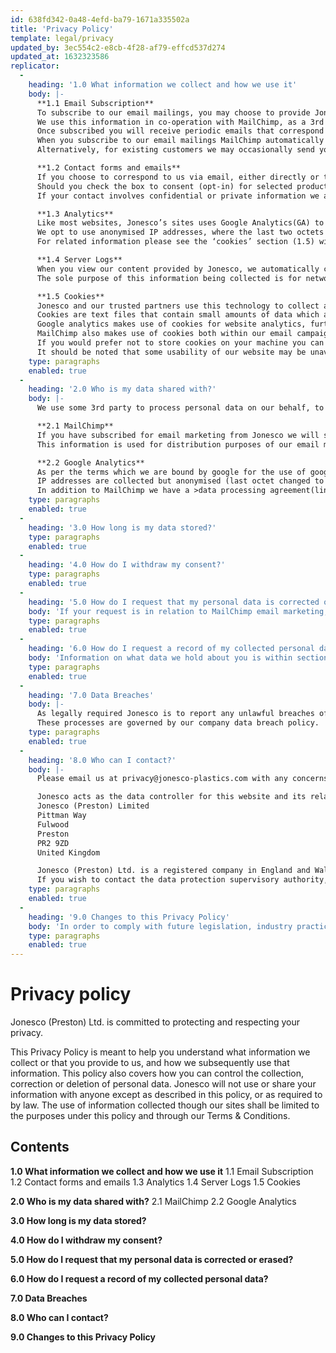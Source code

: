 ```yaml
---
id: 638fd342-0a48-4efd-ba79-1671a335502a
title: 'Privacy Policy'
template: legal/privacy
updated_by: 3ec554c2-e8cb-4f28-af79-effcd537d274
updated_at: 1632323586
replicator:
  -
    heading: '1.0 What information we collect and how we use it'
    body: |-
      **1.1 Email Subscription**
      To subscribe to our email mailings, you may choose to provide Jonesco some relevant information. The personal information you may include will be your email address, first name, last name, country, company affiliation and product interests you would like to hear about from us. We only require a first name for email personalisation, an email address to send it to, and a country so we don’t send you irrelevant information for your part of the world.
      We use this information in co-operation with MailChimp, as a 3rd party data processor, to provide us with email marketing services. Information you submit will be maintained within MailChimp’s own database.
      Once subscribed you will receive periodic emails that correspond to your email interests when you signed-up to the service.
      When you subscribe to our email mailings MailChimp automatically notes your IP address as a record of consent. An email data source may be recorded if we have added your email from another consent source that we need to maintain for our own records.
      Alternatively, for existing customers we may occasionally send you marketing information where we have assessed that it is beneficial to you and in our interests to contact. Such information will be non-intrusive and is processed on the grounds of legitimate interest. In addition to the above collected information we may utilise prior purchasing preferences to only send you relevant information. Where used, we evaluate legitimate interest with a thorough legitimate interest assessment (LIA).

      **1.2 Contact forms and emails**
      If you choose to correspond to us via email, either directly or through our contact-us web-form, no data is stored on our website or shared to our 3rd parties (section 2.0). We only retain emails on our systems for as long as required in our retention policy.
      Should you check the box to consent (opt-in) for selected product news and developments we shall add your email to our MailChimp email platform on your behalf to provide you with that service.
      If your contact involves confidential or private information we advise you to send encrypted files with the access password(s) sent separately through alternate means of communication.  

      **1.3 Analytics**
      Like most websites, Jonesco’s sites uses Google Analytics(GA) to track user interaction. This allows us to determine the number of visitors using our site, how they came across our site, and what pages they view whilst on our website.
      We opt to use anonymised IP addresses, where the last two octets are zeros, for a higher level of visitor privacy in our analytics. This still does allow us to roughly geolocate our website user traffic, so we can view visitors by country for instance. There is also basic information collected such as browser type, device information and language which is aggregated into statistics. We use this information to evaluate and improve the services we offer. Google has developed an addon for use to opt-out of GA data collection.
      For related information please see the ‘cookies’ section (1.5) within this document.

      **1.4 Server Logs**
      When you view our content provided by Jonesco, we automatically collect and store information in server logs. These logs can include your web request, IP address, browser type, operating system, user-agent-string, web referrer.
      The sole purpose of this information being collected is for network and information security. This is a legitimate interest to permit the lawful processing of such data (GDPR Recital 49).

      **1.5 Cookies**
      Jonesco and our trusted partners use this technology to collect and store information which often includes an anonymous unique identifier.
      Cookies are text files that contain small amounts of data which are downloaded to your computer upon visiting a website. Your web browser sends these cookies back on subsequent visits which allows us to recognise your computer and improve your experience on our website. For more information on cookies visit allaboutcookies.org. 
      Google analytics makes use of cookies for website analytics, further information can be found in their cookie usage section of the developer guide. Jonesco utilises the analytics.js implementation of google analytics which can be checked in the source of our website pages. Should you wish to use it, Google have developed an opt-out browser add-on which indicates that your website visit should no be sent to Google Analytics.
      MailChimp also makes use of cookies both within our email campaigns to subscribers and to aid the functionality of subscription forms and pop-up forms. Within our email campaigns MailChimp uses ‘web-beacons’ which track email opening rate and what links are clicked on. MailChimp reports on this data so we can continuously improve our user interaction. More information can be found within MailChimp’s own cookie policy.
      If you would prefer not to store cookies on your machine you can alter your browser controls to reject cookies. You may also want to enable ‘Do Not Track’ (DNT) within your browser settings, although websites are not currently obligated to respond to DNT, it can reduce tracking where respected. More information can be found at All About Do Not Track. 
      It should be noted that some usability of our website may be unavailable or behave unexpectedly for you if cookies are entirely rejected.
    type: paragraphs
    enabled: true
  -
    heading: '2.0 Who is my data shared with?'
    body: |-
      We use some 3rd party to process personal data on our behalf, to allow a service for Jonesco. We choose companies that we work with carefully and assess the data risks involved. 

      **2.1 MailChimp**
      If you have subscribed for email marketing from Jonesco we will share the information you provide with Email service provider “MailChimp”. MailChimp is a newsletter distribution platform of the US service provider Rocket Science Group, LLC, 675 Ponce De Leon Ave NE #5000, Atlanta, GA 30308, USA. Email addresses and any additional information provided at point of subscription or modification thereafter from our recipients is held on MailChimp servers within the USA.
      This information is used for distribution purposes of our email mailings on our behalf. We have assessed the data security with MailChimp and deemed it an acceptable risk. MailChimp is certified under the US-EU data protection agreement “Privacy Shield” and has obligated to be GDPR compliant by or before the 25th of May 2018. To further this Jonesco has a >Data-Processing Agreement(link)< with MailChimp, further information on can be found here.

      **2.2 Google Analytics**
      As per the terms which we are bound by google for the use of google analytics we will not use the service to track, collect or upload any personally identifiable data of an individual.
      IP addresses are collected but anonymised (last octet changed to zeros) before any processing or storage is taken place by google and are not ever made available to Jonesco.
      In addition to MailChimp we have a >data processing agreement(link)< with Google Analytics, and similarly they are also EU-US Privacy Shield Compliant.
    type: paragraphs
    enabled: true
  -
    heading: '3.0 How long is my data stored?'
    type: paragraphs
    enabled: true
  -
    heading: '4.0 How do I withdraw my consent?'
    type: paragraphs
    enabled: true
  -
    heading: '5.0 How do I request that my personal data is corrected or erased?'
    body: 'If your request is in relation to MailChimp email marketing, you may click on the modify preferences link in every email we send. This allows you to change information we store against your email address as well as modify your interests to determine which emails you receive. Alongside the modify preferences link is the unsubscribe link which allows you to opt-out of any further marketing email communication from Jonesco. If you would like a more information or have any requests, please email privacy@jonesco-plastics.com.'
    type: paragraphs
    enabled: true
  -
    heading: '6.0 How do I request a record of my collected personal data?'
    body: 'Information on what data we hold about you is within section 1.1. Most of this information is available for you to modify as mentioned in section 5.0. If you would like to enquire about your right to access information we hold regarding yourself, please email sar@jonesco-plastics.com.'
    type: paragraphs
    enabled: true
  -
    heading: '7.0 Data Breaches'
    body: |-
      As legally required Jonesco is to report any unlawful breaches of our data systems to the relevant supervisory authorities within 72hours of becoming aware. Affected individuals shall also be informed without undue delay where there is a high risk of adversely affecting individuals’ rights and freedoms.
      These processes are governed by our company data breach policy.
    type: paragraphs
    enabled: true
  -
    heading: '8.0 Who can I contact?'
    body: |-
      Please email us at privacy@jonesco-plastics.com with any concerns, requests or comments raised from this policy.

      Jonesco acts as the data controller for this website and its related email services. We are registered at:
      Jonesco (Preston) Limited
      Pittman Way
      Fulwood
      Preston
      PR2 9ZD
      United Kingdom

      Jonesco (Preston) Ltd. is a registered company in England and Wales under company number 901751. We are also registered with the ICO; registration number Z6165215.
      If you wish to contact the data protection supervisory authority, the Information Commissioner’s Office, please visit this site: http://ico.org.uk/concerns.
    type: paragraphs
    enabled: true
  -
    heading: '9.0 Changes to this Privacy Policy'
    body: 'In order to comply with future legislation, industry practices and processes, constant iteration of this policy is required. We will not explicitly contact individuals relevant of this policy upon every iteration, but instead advise you occasionally check for any policy changes that affect yourself.'
    type: paragraphs
    enabled: true
---
```

# Privacy policy

Jonesco (Preston) Ltd. is committed to protecting and respecting your privacy. 

This Privacy Policy is meant to help you understand what information we collect or that you provide to us, and how we subsequently use that information. This policy also covers how you can control the collection, correction or deletion of personal data. Jonesco will not use or share your information with anyone except as described in this policy, or as required to by law. The use of information collected though our sites shall be limited to the purposes under this policy and through our Terms & Conditions.

## Contents

**1.0 What information we collect and how we use it**
1.1 Email Subscription
1.2 Contact forms and emails
1.3 Analytics
1.4 Server Logs
1.5 Cookies

**2.0 Who is my data shared with?**
2.1 MailChimp
2.2 Google Analytics

**3.0 How long is my data stored?**

**4.0 How do I withdraw my consent?**

**5.0 How do I request that my personal data is corrected or erased?**

**6.0 How do I request a record of my collected personal data?**

**7.0 Data Breaches**

**8.0 Who can I contact?**

**9.0 Changes to this Privacy Policy**